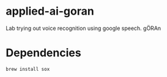# applied-ai-goran

Lab trying out voice recognition using google speech. gÖRAn

# Dependencies

`brew install sox`
